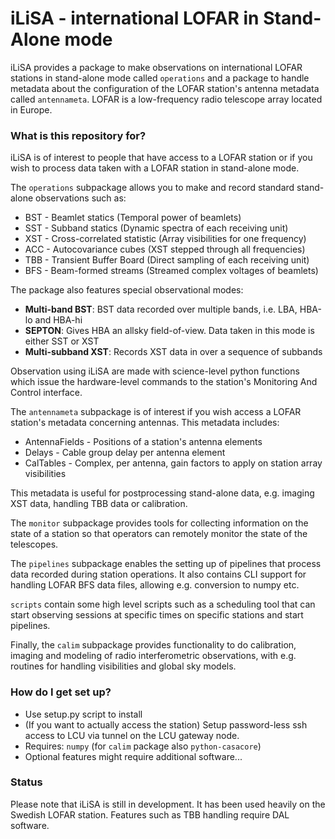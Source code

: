 # iLiSA - international LOFAR in Stand-Alone mode #

iLiSA provides a package to make observations on international LOFAR stations in
stand-alone mode called `operations` and a package to handle metadata about
the configuration of the LOFAR station's antenna metadata called `antennameta`.
LOFAR is a low-frequency radio telescope array located in Europe.

### What is this repository for? ###

iLiSA is of interest to people that have access to a LOFAR station or if you
wish to process data taken with a LOFAR station in stand-alone mode.

The `operations` subpackage allows you to make and record standard stand-alone
observations such as:

* BST - Beamlet statics (Temporal power of beamlets)
* SST - Subband statics (Dynamic spectra of each receiving unit)
* XST - Cross-correlated statistic (Array visibilities for one frequency)
* ACC - Autocovariance cubes (XST stepped through all frequencies)
* TBB - Transient Buffer Board (Direct sampling of each receiving unit)
* BFS - Beam-formed streams (Streamed complex voltages of beamlets)

The package also features special observational modes:

* **Multi-band BST**:
  BST data recorded over multiple bands, i.e. LBA, HBA-lo and HBA-hi
* **SEPTON**:
  Gives HBA an allsky field-of-view. Data taken in this mode is either SST or XST
* **Multi-subband XST**:
  Records XST data in over a sequence of subbands 
 
Observation using iLiSA are made with science-level python functions which issue
the hardware-level commands to the station's Monitoring And Control interface.

The `antennameta` subpackage is of interest if you wish access a LOFAR station's
metadata concerning antennas. This metadata includes:

* AntennaFields - Positions of a station's antenna elements 
* Delays - Cable group delay per antenna element
* CalTables - Complex, per antenna, gain factors to apply on station array
  visibilities

This metadata is useful for postprocessing stand-alone data, e.g. imaging XST
data, handling TBB data or calibration.

The `monitor` subpackage provides tools for collecting information on the state
of a station so that operators can remotely monitor the state of the telescopes.

The `pipelines` subpackage enables the setting up of pipelines that process
data recorded during station operations. It also contains CLI support for
handling LOFAR BFS data files, allowing e.g. conversion to numpy etc.

`scripts` contain some high level scripts such as a scheduling tool that can
start observing sessions at specific times on specific stations and start
pipelines.

Finally, the `calim` subpackage provides functionality to do calibration,
imaging and modeling of radio interferometric observations, with e.g. routines
for handling visibilities and global sky models.

### How do I get set up? ###

* Use setup.py script to install
* (If you want to actually access the station) Setup password-less ssh access to
  LCU via tunnel on the LCU gateway node.
* Requires: `numpy` (for `calim` package also `python-casacore`)
* Optional features might require additional software...

### Status ###

Please note that iLiSA is still in development. It has been used heavily on the
Swedish LOFAR station. Features such as TBB handling require DAL software.

